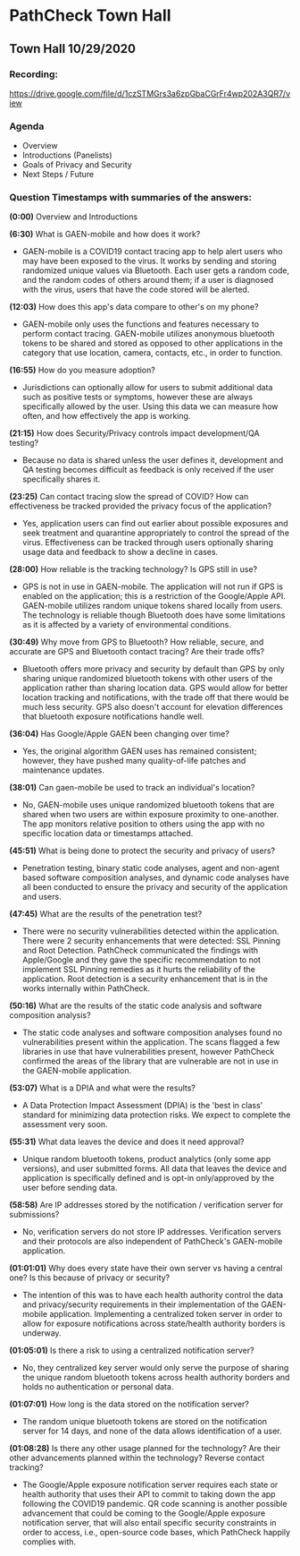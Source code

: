 # PathCheck Town Hall 

## Town Hall 10/29/2020
### Recording:
https://drive.google.com/file/d/1czSTMGrs3a6zpGbaCGrFr4wp202A3QR7/view

### Agenda
* Overview
* Introductions (Panelists)
* Goals of Privacy and Security
* Next Steps / Future

### Question Timestamps with summaries of the answers:
**(0:00)** Overview and Introductions

**(6:30)** What is GAEN-mobile and how does it work?
  * GAEN-mobile is a COVID19 contact tracing app to help alert users who may have been exposed to the virus. It works by sending and storing randomized unique values via Bluetooth. Each user gets a random code, and the random codes of others around them; if a user is diagnosed with the virus, users that have the code stored will be alerted.


**(12:03)** How does this app's data compare to other's on my phone?
 * GAEN-mobile only uses the functions and features necessary to perform contact tracing. GAEN-mobile utilizes anonymous bluetooth tokens to be shared and stored as opposed to other applications in the category that use location, camera, contacts, etc., in order to function. 


**(16:55)** How do you measure adoption?
  * Jurisdictions can optionally allow for users to submit additional data such as positive tests or symptoms, however these are always specifically allowed by the user. Using this data we can measure how often, and how effectively the app is working.

**(21:15)** How does Security/Privacy controls impact development/QA testing? 
  * Because no data is shared unless the user defines it, development and QA testing becomes difficult as feedback is only received if the user specifically shares it.

**(23:25)** Can contact tracing slow the spread of COVID? How can effectiveness be tracked provided the privacy focus of the application?
  * Yes, application users can find out earlier about possible exposures and seek treatment and quarantine appropriately to control the spread of the virus. Effectiveness can be tracked through users optionally sharing usage data and feedback to show a decline in cases. 

**(28:00)** How reliable is the tracking technology? Is GPS still in use? 
  * GPS is not in use in GAEN-mobile. The application will not run if GPS is enabled on the application; this is a restriction of the Google/Apple API. GAEN-mobile utilizes random unique tokens shared locally from users. The technology is reliable though Bluetooth does have some limitations as it is affected by a variety of environmental conditions.

**(30:49)** Why move from GPS to Bluetooth? How reliable, secure, and accurate are GPS and Bluetooth contact tracing? Are their trade offs?
  * Bluetooth offers more privacy and security by default than GPS by only sharing unique randomized bluetooth tokens with other users of the application rather than sharing location data. GPS would allow for better location tracking and notifications, with the trade off that there would be much less security. GPS also doesn't account for elevation differences that bluetooth exposure notifications handle well. 
  
**(36:04)** Has Google/Apple GAEN been changing over time? 
  * Yes, the original algorithm GAEN uses has remained consistent; however, they have pushed many quality-of-life patches and maintenance updates.

**(38:01)** Can gaen-mobile be used to track an individual's location? 
  * No, GAEN-mobile uses unique randomized bluetooth tokens that are shared when two users are within exposure proximity to one-another. The app monitors relative position to others using the app with no specific location data or timestamps attached. 

**(45:51)** What is being done to protect the security and privacy of users?
  * Penetration testing, binary static code analyses, agent and non-agent based software composition analyses, and dynamic code analyses have all been conducted to ensure the privacy and security of the application and users.
  
**(47:45)** What are the results of the penetration test?
  * There were no security vulnerabilities detected within the application. There were 2 security enhancements that were detected: SSL Pinning and Root Detection. PathCheck communicated the findings with Apple/Google and they gave the specific recommendation to not implement SSL Pinning remedies as it hurts the reliability of the application. Root detection is a security enhancement that is in the works internally within PathCheck. 
   
**(50:16)** What are the results of the static code analysis and software composition analysis? 
  * The static code analyses and software composition analyses found no vulnerabilities present within the application. The scans flagged a few libraries in use that have vulnerabilities present, however PathCheck confirmed the areas of the library that are vulnerable are not in use in the GAEN-mobile application. 

**(53:07)** What is a DPIA and what were the results?
  * A Data Protection Impact Assessment (DPIA) is the 'best in class' standard for minimizing data protection risks. We expect to complete the assessment very soon.
  
**(55:31)** What data leaves the device and does it need approval?
  * Unique random bluetooth tokens, product analytics (only some app versions), and user submitted forms. All data that leaves the device and application is specifically defined and is opt-in only/approved by the user before sending data.

**(58:58)** Are IP addresses stored by the notification / verification server for submissions?
  * No, verification servers do not store IP addresses. Verification servers and their protocols are also independent of PathCheck's GAEN-mobile application.
  
**(01:01:01)** Why does every state have their own server vs having a central one? Is this because of privacy or security?
 * The intention of this was to have each health authority control the data and privacy/security requirements in their implementation of the GAEN-mobile application. Implementing a centralized token server in order to allow for exposure notifications across state/health authority borders is underway. 
  
**(01:05:01)** Is there a risk to using a centralized notification server?
 * No, they centralized key server would only serve the purpose of sharing the unique random bluetooth tokens across health authority borders and holds no authentication or personal data. 
  
**(01:07:01)** How long is the data stored on the notification server?
 * The random unique bluetooth tokens are stored on the notification server for 14 days, and none of the data allows identification of a user.
  
**(01:08:28)** Is there any other usage planned for the technology? Are their other advancements planned within the technology? Reverse contact tracking?
  * The Google/Apple exposure notification server requires each state or health authority that uses their API to commit to taking down the app following the COVID19 pandemic. QR code scanning is another possible advancement that could be coming to the Google/Apple exposure notification server, that will also entail specific security constraints in order to access, i.e., open-source code bases, which PathCheck happily complies with.
